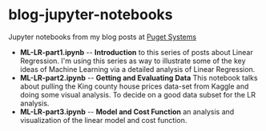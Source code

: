 # blog-jupyter-notebooks
Jupyter notebooks from my blog posts at [Puget Systems](https://www.pugetsystems.com/all_hpc.php)

- **ML-LR-part1.ipynb** -- **Introduction** to this series of posts about Linear Regression. I'm using this series as way to illustrate some of the key ideas of Machine Learning via a detailed analysis of Linear Regression.
- **ML-LR-part2.ipynb** -- **Getting and Evaluating Data** This notebook talks about pulling the King county house prices data-set from Kaggle and doing some visual analysis. To decide on a good data subset for the LR analysis.
- **ML-LR-part3.ipynb** -- **Model and Cost Function** an analysis and visualization of the linear model and cost function.
